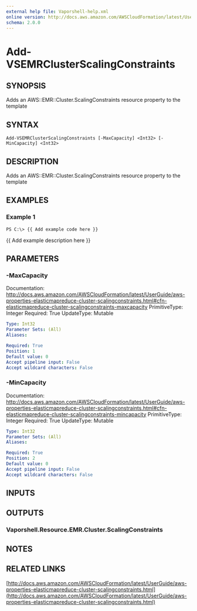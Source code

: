 ```yaml
---
external help file: Vaporshell-help.xml
online version: http://docs.aws.amazon.com/AWSCloudFormation/latest/UserGuide/aws-properties-elasticmapreduce-cluster-scalingconstraints.html
schema: 2.0.0
---
```


# Add-VSEMRClusterScalingConstraints

## SYNOPSIS
Adds an AWS::EMR::Cluster.ScalingConstraints resource property to the template

## SYNTAX

```
Add-VSEMRClusterScalingConstraints [-MaxCapacity] <Int32> [-MinCapacity] <Int32>
```

## DESCRIPTION
Adds an AWS::EMR::Cluster.ScalingConstraints resource property to the template

## EXAMPLES

### Example 1
```
PS C:\> {{ Add example code here }}
```

{{ Add example description here }}

## PARAMETERS

### -MaxCapacity
Documentation: http://docs.aws.amazon.com/AWSCloudFormation/latest/UserGuide/aws-properties-elasticmapreduce-cluster-scalingconstraints.html#cfn-elasticmapreduce-cluster-scalingconstraints-maxcapacity
PrimitiveType: Integer
Required: True
UpdateType: Mutable

```yaml
Type: Int32
Parameter Sets: (All)
Aliases: 

Required: True
Position: 1
Default value: 0
Accept pipeline input: False
Accept wildcard characters: False
```

### -MinCapacity
Documentation: http://docs.aws.amazon.com/AWSCloudFormation/latest/UserGuide/aws-properties-elasticmapreduce-cluster-scalingconstraints.html#cfn-elasticmapreduce-cluster-scalingconstraints-mincapacity
PrimitiveType: Integer
Required: True
UpdateType: Mutable

```yaml
Type: Int32
Parameter Sets: (All)
Aliases: 

Required: True
Position: 2
Default value: 0
Accept pipeline input: False
Accept wildcard characters: False
```

## INPUTS

## OUTPUTS

### Vaporshell.Resource.EMR.Cluster.ScalingConstraints

## NOTES

## RELATED LINKS

[http://docs.aws.amazon.com/AWSCloudFormation/latest/UserGuide/aws-properties-elasticmapreduce-cluster-scalingconstraints.html](http://docs.aws.amazon.com/AWSCloudFormation/latest/UserGuide/aws-properties-elasticmapreduce-cluster-scalingconstraints.html)

